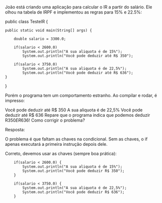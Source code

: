 João está criando uma aplicação para calcular o IR a partir do salário. Ele olhou na tabela de IRPF e implementou as regras para 15% e 22.5%:

public class TesteIR {

    public static void main(String[] args) {

        double salario = 3300.0;

        if(salario < 2600.0) 
            System.out.println("A sua aliquota é de 15%");
            System.out.println("Você pode deduzir até R$ 350");

        if(salario < 3750.0) 
            System.out.println("A sua aliquota é de 22,5%");
            System.out.println("Você pode deduzir até R$ 636");
    }    
}

Porém o programa tem um comportamento estranho. Ao compilar e rodar, é impresso:

Você pode deduzir até R$ 350
A sua aliquota é de 22,5%
Você pode deduzir até R$ 636
Repare que o programa indica que podemos deduzir R$350 E R$636! Como corrigir o problema?

Resposta:

O problema é que faltam as chaves na condicional. Sem as chaves, o if apenas executará a primeira instrução depois dele.


Correto, devemos usar as chaves (sempre boa prática):

        if(salario < 2600.0) {
            System.out.println("A sua aliquota é de 15%");
            System.out.println("Você pode deduzir R$ 350");
        }

        if(salario < 3750.0) {
            System.out.println("A sua aliquota é de 22,5%");
            System.out.println("Você pode deduzir R$ 636");
        }